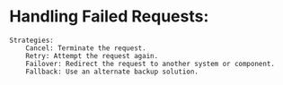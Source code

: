 # Handling Failed Requests:
    Strategies:
        Cancel: Terminate the request.
        Retry: Attempt the request again.
        Failover: Redirect the request to another system or component.
        Fallback: Use an alternate backup solution.
